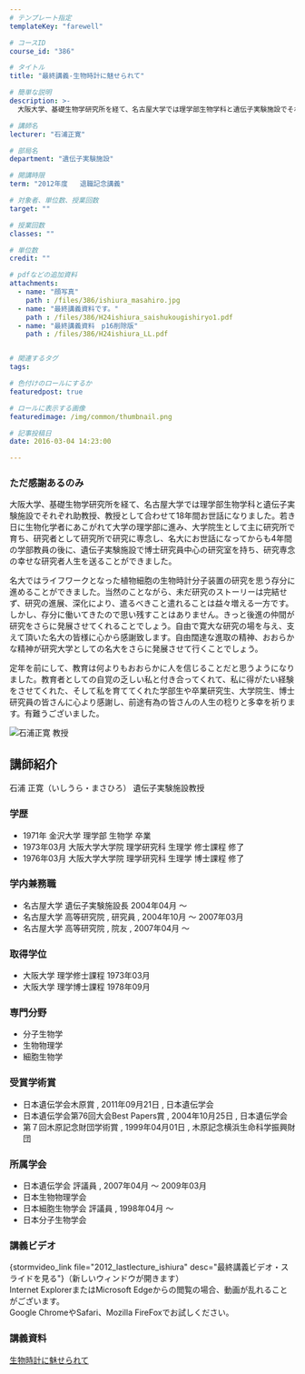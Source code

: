 ```yaml
---
# テンプレート指定
templateKey: "farewell"

# コースID
course_id: "386"

# タイトル
title: "最終講義-生物時計に魅せられて"

# 簡単な説明
description: >-
  大阪大学、基礎生物学研究所を経て、名古屋大学では理学部生物学科と遺伝子実験施設でそれぞれ助教授、教授として合わせて18年間お世話になりました。若き日に生物化学者にあこがれて大学の理学部に進み、大学...

# 講師名
lecturer: "石浦正寛"

# 部局名
department: "遺伝子実験施設"

# 開講時限
term: "2012年度	退職記念講義"

# 対象者、単位数、授業回数
target: ""

# 授業回数
classes: ""

# 単位数
credit: ""

# pdfなどの追加資料
attachments: 
  - name: "顔写真" 
    path : /files/386/ishiura_masahiro.jpg
  - name: "最終講義資料です。" 
    path : /files/386/H24ishiura_saishukougishiryo1.pdf
  - name: "最終講義資料　p16削除版" 
    path : /files/386/H24ishiura_LL.pdf


# 関連するタグ
tags:

# 色付けのロールにするか
featuredpost: true

# ロールに表示する画像
featuredimage: /img/common/thumbnail.png

# 記事投稿日
date: 2016-03-04 14:23:00

---
```

### ただ感謝あるのみ

大阪大学、基礎生物学研究所を経て、名古屋大学では理学部生物学科と遺伝子実験施設でそれぞれ助教授、教授として合わせて18年間お世話になりました。若き日に生物化学者にあこがれて大学の理学部に進み、大学院生として主に研究所で育ち、研究者として研究所で研究に専念し、名大にお世話になってからも4年間の学部教員の後に、遺伝子実験施設で博士研究員中心の研究室を持ち、研究専念の幸せな研究者人生を送ることができました。

名大ではライフワークとなった植物細胞の生物時計分子装置の研究を思う存分に進めることができました。当然のことながら、未だ研究のストーリーは完結せず、研究の進展、深化により、遣るべきこと遣れることは益々増える一方です。 しかし、存分に働いてきたので思い残すことはありません。きっと後進の仲間が研究をさらに発展させてくれることでしょう。自由で寛大な研究の場を与え、支えて頂いた名大の皆様に心から感謝致します。自由闊達な進取の精神、おおらかな精神が研究大学としての名大をさらに発展させて行くことでしょう。

定年を前にして、教育は何よりもおおらかに人を信じることだと思うようになりました。教育者としての自覚の乏しい私と付き合ってくれて、私に得がたい経験をさせてくれた、そして私を育ててくれた学部生や卒業研究生、大学院生、博士研究員の皆さんに心より感謝し、前途有為の皆さんの人生の稔りと多幸を祈ります。有難うございました。

![石浦正寛 教授](/files/386/ishiura_masahiro.jpg) 
## 講師紹介

石浦 正寛（いしうら・まさひろ） 遺伝子実験施設教授 

### 学歴

  * 1971年 金沢大学 理学部 生物学 卒業
  * 1973年03月 大阪大学大学院 理学研究科 生理学 修士課程 修了
  * 1976年03月 大阪大学大学院 理学研究科 生理学 博士課程 修了

### 学内兼務職

  * 名古屋大学 遺伝子実験施設長 2004年04月 〜
  * 名古屋大学 高等研究院 , 研究員 , 2004年10月 〜 2007年03月
  * 名古屋大学 高等研究院 , 院友 , 2007年04月 〜

### 取得学位

  * 大阪大学 理学修士課程 1973年03月
  * 大阪大学 理学博士課程 1978年09月

### 専門分野

  * 分子生物学
  * 生物物理学
  * 細胞生物学

### 受賞学術賞

  * 日本遺伝学会木原賞 , 2011年09月21日 , 日本遺伝学会
  * 日本遺伝学会第76回大会Best Papers賞 , 2004年10月25日 , 日本遺伝学会
  * 第７回木原記念財団学術賞 , 1999年04月01日 , 木原記念横浜生命科学振興財団

### 所属学会

  * 日本遺伝学会 評議員 , 2007年04月 〜 2009年03月
  * 日本生物物理学会
  * 日本細胞生物学会 評議員 , 1998年04月 〜
  * 日本分子生物学会
### 講義ビデオ

{stormvideo_link file="2012_lastlecture_ishiura" desc="最終講義ビデオ・スライドを見る"}（新しいウィンドウが開きます）  
Internet ExplorerまたはMicrosoft Edgeからの閲覧の場合、動画が乱れることがございます。  
Google ChromeやSafari、Mozilla FireFoxでお試しください。 

### 講義資料


[生物時計に魅せられて](/files/386/H24ishiura_LL.pdf) 
